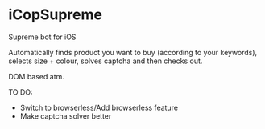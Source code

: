 # iCopSupreme
Supreme bot for iOS

Automatically finds product you want to buy (according to your keywords), selects size + colour, solves captcha and then checks out.

DOM based atm.

TO DO:

* Switch to browserless/Add browserless feature
* Make captcha solver better
